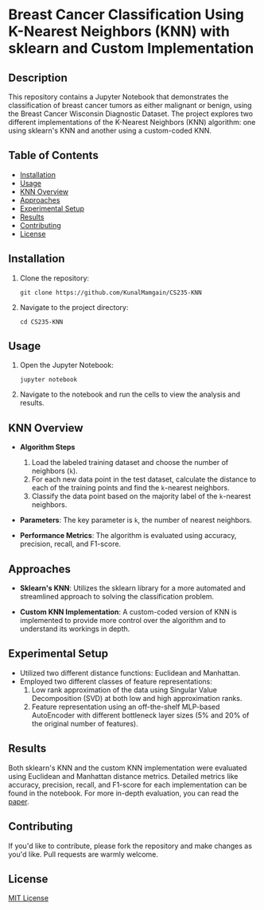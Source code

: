 # Breast Cancer Classification Using K-Nearest Neighbors (KNN) with sklearn and Custom Implementation

## Description

This repository contains a Jupyter Notebook that demonstrates the classification of breast cancer tumors as either malignant or benign, using the Breast Cancer Wisconsin Diagnostic Dataset. The project explores two different implementations of the K-Nearest Neighbors (KNN) algorithm: one using sklearn's KNN and another using a custom-coded KNN.

## Table of Contents
- [Installation](#installation)
- [Usage](#usage)
- [KNN Overview](#knn-overview)
- [Approaches](#approaches)
- [Experimental Setup](#experimental-setup)
- [Results](#results)
- [Contributing](#contributing)
- [License](#license)

## Installation
1. Clone the repository:
    ```
    git clone https://github.com/KunalMamgain/CS235-KNN
    ```
2. Navigate to the project directory:
    ```
    cd CS235-KNN
    ```

## Usage
1. Open the Jupyter Notebook:
    ```
    jupyter notebook
    ```
2. Navigate to the notebook and run the cells to view the analysis and results.

## KNN Overview
- **Algorithm Steps**
    1. Load the labeled training dataset and choose the number of neighbors (`k`).
    2. For each new data point in the test dataset, calculate the distance to each of the training points and find the `k`-nearest neighbors.
    3. Classify the data point based on the majority label of the `k`-nearest neighbors.

- **Parameters**: The key parameter is `k`, the number of nearest neighbors.
  
- **Performance Metrics**: The algorithm is evaluated using accuracy, precision, recall, and F1-score.

## Approaches
- **Sklearn's KNN**: Utilizes the sklearn library for a more automated and streamlined approach to solving the classification problem.
  
- **Custom KNN Implementation**: A custom-coded version of KNN is implemented to provide more control over the algorithm and to understand its workings in depth.

## Experimental Setup
- Utilized two different distance functions: Euclidean and Manhattan.
- Employed two different classes of feature representations:
    1. Low rank approximation of the data using Singular Value Decomposition (SVD) at both low and high approximation ranks.
    2. Feature representation using an off-the-shelf MLP-based AutoEncoder with different bottleneck layer sizes (5% and 20% of the original number of features).

## Results
Both sklearn's KNN and the custom KNN implementation were evaluated using Euclidean and Manhattan distance metrics. Detailed metrics like accuracy, precision, recall, and F1-score for each implementation can be found in the notebook. For more in-depth evaluation, you can read the [paper](https://drive.google.com/file/d/1wYpZPeY1WuLoQ6YWc8KJFsRMAV-YJO3x/view?usp=drive_link).

## Contributing
If you'd like to contribute, please fork the repository and make changes as you'd like. Pull requests are warmly welcome.

## License
[MIT License](LICENSE)


